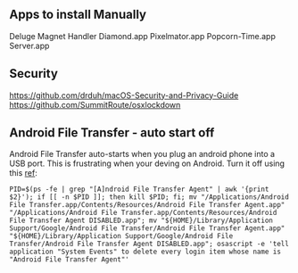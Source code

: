 ## Apps to install Manually

Deluge Magnet Handler
Diamond.app
Pixelmator.app
Popcorn-Time.app
Server.app
## Security
https://github.com/drduh/macOS-Security-and-Privacy-Guide
https://github.com/SummitRoute/osxlockdown

## Android File Transfer - auto start off
Android File Transfer auto-starts when you plug an android phone into a USB port.
This is frustrating when your deving on Android.
Turn it off using this [ref](https://gist.github.com/zeroseis/ce66d4c6b776577442a6):

    PID=$(ps -fe | grep "[A]ndroid File Transfer Agent" | awk '{print $2}'); if [[ -n $PID ]]; then kill $PID; fi; mv "/Applications/Android File Transfer.app/Contents/Resources/Android File Transfer Agent.app" "/Applications/Android File Transfer.app/Contents/Resources/Android File Transfer Agent DISABLED.app"; mv "${HOME}/Library/Application Support/Google/Android File Transfer/Android File Transfer Agent.app" "${HOME}/Library/Application Support/Google/Android File Transfer/Android File Transfer Agent DISABLED.app"; osascript -e 'tell application "System Events" to delete every login item whose name is "Android File Transfer Agent"'

